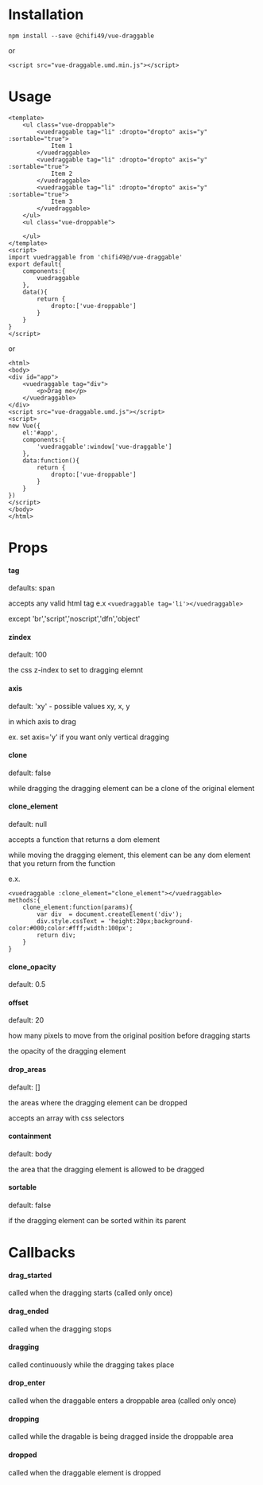 # Installation
`npm install --save @chifi49/vue-draggable`

or

`<script src="vue-draggable.umd.min.js"></script>`

# Usage
```
<template>
    <ul class="vue-droppable">
        <vuedraggable tag="li" :dropto="dropto" axis="y" :sortable="true">
            Item 1
        </vuedraggable>
        <vuedraggable tag="li" :dropto="dropto" axis="y" :sortable="true">
            Item 2
        </vuedraggable>
        <vuedraggable tag="li" :dropto="dropto" axis="y" :sortable="true">
            Item 3
        </vuedraggable>
    </ul>
    <ul class="vue-droppable">

    </ul>
</template>
<script>
import vuedraggable from 'chifi49@/vue-draggable'
export default{
    components:{
        vuedraggable
    },
    data(){
        return {
            dropto:['vue-droppable']
        }
    }
}
</script>
```
or
```
<html>
<body>
<div id="app">
    <vuedraggable tag="div">
        <p>Drag me</p>
    </vuedraggable>
</div>
<script src="vue-draggable.umd.js"></script>
<script>
new Vue({
    el:'#app',
    components:{
        'vuedraggable':window['vue-draggable']
    },
    data:function(){
        return {
            dropto:['vue-droppable']
        }
    }
})
</script>
</body>
</html>
```

# Props

#### tag
defaults: span

accepts any valid html tag e.x `<vuedraggable tag='li'></vuedraggable>`

except 'br','script','noscript','dfn','object'
#### zindex
default: 100

the css z-index to set to dragging elemnt
#### axis
default: 'xy' - possible values xy, x, y

in which axis to drag

ex. set axis='y' if you want only vertical dragging
#### clone
default: false

while dragging the dragging element can be a clone of the original element
#### clone_element
default: null

accepts a function that returns a dom element

while moving the dragging element, this element can be any dom element that you return from the function

e.x.
```
<vuedraggable :clone_element="clone_element"></vuedraggable>
methods:{
    clone_element:function(params){
        var div  = document.createElement('div');
        div.style.cssText = 'height:20px;background-color:#000;color:#fff;width:100px';
        return div;
    }
}
```
#### clone_opacity
default: 0.5

#### offset
default: 20

how many pixels to move from the original position before dragging starts

the opacity of the dragging element
#### drop_areas
default: []

the areas where the dragging element can be dropped

accepts an array with css selectors
#### containment
default:  body 

the area that the dragging element is allowed to be dragged
#### sortable
default: false

if the dragging element can be sorted within its parent

# Callbacks
#### drag_started
called when the dragging starts (called only once)
#### drag_ended
called when the dragging stops 
#### dragging
called continuously while the dragging takes place
#### drop_enter
called when the draggable enters a droppable area (called only once)
#### dropping
called while the dragable is being dragged inside the droppable area
#### dropped
called when the draggable element is dropped